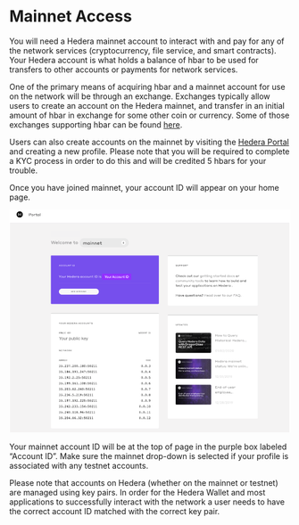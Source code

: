 # Mainnet Access

You will need a Hedera mainnet account to interact with and pay for any of the network services \(cryptocurrency, file service, and smart contracts\). Your Hedera account is what holds a balance of hbar to be used for transfers to other accounts or payments for network services.

One of the primary means of acquiring hbar and a mainnet account for use on the network will be through an exchange. Exchanges typically allow users to create an account on the Hedera mainnet, and transfer in an initial amount of hbar in exchange for some other coin or currency. Some of those exchanges supporting hbar can be found [here](https://help.hedera.com/hc/en-us/articles/360002480238-Where-might-I-be-able-to-buy-hbars-).

Users can also create accounts on the mainnet by visiting the [Hedera Portal](https://portal.hedera.com/) and creating a new profile. Please note that you will be required to complete a KYC process in order to do this and will be credited 5 hbars for your trouble.

Once you have joined mainnet, your account ID will appear on your home page.

![](../.gitbook/assets/screen-shot-2020-01-07-at-10.40.38-pm.png)

Your mainnet account ID will be at the top of page in the purple box labeled “Account ID”. Make sure the mainnet drop-down is selected if your profile is associated with any testnet accounts. 

Please note that accounts on Hedera \(whether on the mainnet or testnet\) are managed using key pairs. In order for the Hedera Wallet and most applications to successfully interact with the network a user needs to have the correct account ID matched with the correct key pair.

